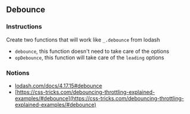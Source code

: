 ## Debounce

### Instructions

Create two functions that will work like `_.debounce` from lodash

- `debounce`, this function doesn't need to take care of the options
- `opDebounce`, this function will take care of the `leading` options

### Notions

- [lodash.com/docs/4.17.15#debounce](https://lodash.com/docs/4.17.15#debounce)
- [https://css-tricks.com/debouncing-throttling-explained-examples/#debounce](https://css-tricks.com/debouncing-throttling-explained-examples/#debounce)
